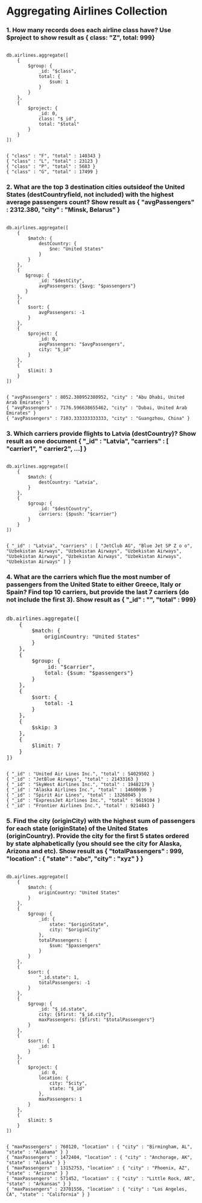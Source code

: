 # Aggregating Airlines Collection 

### 1. How many records does each airline class have? Use $project to show result as { class: "Z", total: 999}

<pre><code>
db.airlines.aggregate([
    {
        $group: {
            _id: "$class",
            total: {
                $sum: 1
            }
        }
    },
    {
        $project: {
            _id: 0,
            class: "$_id",
            total: "$total"
        }
    }
])
</code></pre>

<pre><code>
{ "class" : "F", "total" : 140343 }
{ "class" : "L", "total" : 23123 }
{ "class" : "P", "total" : 5683 }
{ "class" : "G", "total" : 17499 }
</code></pre>

### 2. What are the top 3 destination cities outsideof the United States (destCountryfield, not included) with the highest average passengers count? Show result as { "avgPassengers" : 2312.380, "city" : "Minsk, Belarus" }

<pre><code>
db.airlines.aggregate([
    {
        $match: {
            destCountry: {
                $ne: "United States"
            }
        }
    },
    {
       $group: {
            _id: "$destCity",
            avgPassengers: {$avg: "$passengers"}
       }
    },
    {
        $sort: {
            avgPassengers: -1
        }
    },
    {
        $project: {
            _id: 0,
            avgPassengers: "$avgPassengers",
            city: "$_id"
        }
    },
    {
        $limit: 3
    }
])
</code></pre>
<pre><code>
{ "avgPassengers" : 8052.380952380952, "city" : "Abu Dhabi, United Arab Emirates" }
{ "avgPassengers" : 7176.596638655462, "city" : "Dubai, United Arab Emirates" }
{ "avgPassengers" : 7103.333333333333, "city" : "Guangzhou, China" }
</code></pre>

### 3. Which carriers provide flights to Latvia (destCountry)? Show result as one document { "_id" : "Latvia", "carriers" : [ "carrier1", " carrier2", ...] }

<pre><code>
db.airlines.aggregate([
    {
        $match: {
            destCountry: "Latvia", 
        }
    },
    {
        $group: {
            _id: "$destCountry",
            carriers: {$push: "$carrier"}
        }
    }
])
</code></pre>
<pre><code>
{ "_id" : "Latvia", "carriers" : [ "JetClub AG", "Blue Jet SP Z o o", "Uzbekistan Airways", "Uzbekistan Airways", "Uzbekistan Airways", "Uzbekistan Airways", "Uzbekistan Airways", "Uzbekistan Airways", "Uzbekistan Airways" ] }
</code></pre>

### 4. What are the carriers which flue the most number of passengers from the United State to either Greece, Italy or Spain? Find top 10 carriers, but provide the last 7 carriers (do not include the first 3). Show result as { "_id" : "<carrier>", "total" : 999}
<pre></code>
db.airlines.aggregate([
    {
        $match: {
            originCountry: "United States"
        }
    },
    {
        $group: {
            _id: "$carrier",
            total: {$sum: "$passengers"}
        }
    },
    {
        $sort: {
            total: -1
        }
    },
    {
        $skip: 3
    },
    {
        $limit: 7
    }
])
</code></pre>
<pre><code>
{ "_id" : "United Air Lines Inc.", "total" : 54029502 }
{ "_id" : "JetBlue Airways", "total" : 21433163 }
{ "_id" : "SkyWest Airlines Inc.", "total" : 19482179 }
{ "_id" : "Alaska Airlines Inc.", "total" : 14600696 }
{ "_id" : "Spirit Air Lines", "total" : 13268045 }
{ "_id" : "ExpressJet Airlines Inc.", "total" : 9619104 }
{ "_id" : "Frontier Airlines Inc.", "total" : 9214843 }
</code></pre>

### 5. Find the city (originCity) with the highest sum of passengers for each state (originState) of the United States (originCountry). Provide the city for the first 5 states ordered by state alphabetically (you should see the city for Alaska, Arizona and etc). Show result as { "totalPassengers" : 999, "location" : { "state" : "abc", "city" : "xyz" } }
<pre><code>
db.airlines.aggregate([
    {
        $match: {
            originCountry: "United States"
        }
    },
    {
        $group: {
            _id: {
                state: "$originState",
                city: "$originCity"
            },
            totalPassengers: {
                $sum: "$passengers"
            }
        }
    },
    {
        $sort: {
            "_id.state": 1,
            totalPassengers: -1
        }
    },
    {
        $group: {
            _id: "$_id.state",
            city: {$first: "$_id.city"},
            maxPassengers: {$first: "$totalPassengers"}
        }
    },
    {
        $sort: {
            _id: 1
        }
    },
    {
        $project: {
            _id: 0,
            location: {
                city: "$city",
                state: "$_id"
            },
            maxPassengers: 1
        }
    },
    {
        $limit: 5
    }
])
</code></pre>
<pre><code>
{ "maxPassengers" : 760120, "location" : { "city" : "Birmingham, AL", "state" : "Alabama" } }
{ "maxPassengers" : 1472404, "location" : { "city" : "Anchorage, AK", "state" : "Alaska" } }
{ "maxPassengers" : 13152753, "location" : { "city" : "Phoenix, AZ", "state" : "Arizona" } }
{ "maxPassengers" : 571452, "location" : { "city" : "Little Rock, AR", "state" : "Arkansas" } }
{ "maxPassengers" : 23701556, "location" : { "city" : "Los Angeles, CA", "state" : "California" } }
</code></pre>
